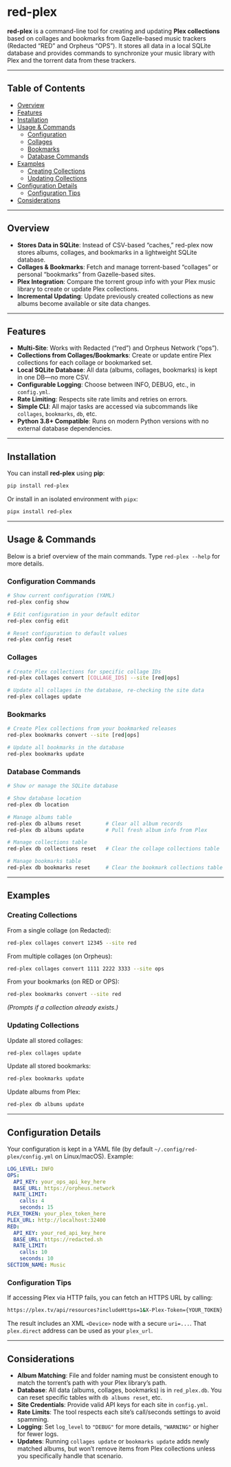 # red-plex

**red-plex** is a command-line tool for creating and updating **Plex collections** based on collages and bookmarks from Gazelle-based music trackers (Redacted “RED” and Orpheus “OPS”). It stores all data in a local SQLite database and provides commands to synchronize your music library with Plex and the torrent data from these trackers.

---

## Table of Contents

- [Overview](#overview)
- [Features](#features)
- [Installation](#installation)
- [Usage & Commands](#usage--commands)
  - [Configuration](#configuration-commands)
  - [Collages](#collages)
  - [Bookmarks](#bookmarks)
  - [Database Commands](#database-commands)
- [Examples](#examples)
  - [Creating Collections](#creating-collections)
  - [Updating Collections](#updating-collections)
- [Configuration Details](#configuration-details)
  - [Configuration Tips](#configuration-tips)
- [Considerations](#considerations)

---

## Overview

- **Stores Data in SQLite**: Instead of CSV-based “caches,” red-plex now stores albums, collages, and bookmarks in a lightweight SQLite database.  
- **Collages & Bookmarks**: Fetch and manage torrent-based “collages” or personal “bookmarks” from Gazelle-based sites.  
- **Plex Integration**: Compare the torrent group info with your Plex music library to create or update Plex collections.  
- **Incremental Updating**: Update previously created collections as new albums become available or site data changes.

---

## Features

- **Multi-Site**: Works with Redacted (“red”) and Orpheus Network (“ops”).  
- **Collections from Collages/Bookmarks**: Create or update entire Plex collections for each collage or bookmarked set.  
- **Local SQLite Database**: All data (albums, collages, bookmarks) is kept in one DB—no more CSV.  
- **Configurable Logging**: Choose between INFO, DEBUG, etc., in `config.yml`.  
- **Rate Limiting**: Respects site rate limits and retries on errors.  
- **Simple CLI**: All major tasks are accessed via subcommands like `collages`, `bookmarks`, `db`, etc.  
- **Python 3.8+ Compatible**: Runs on modern Python versions with no external database dependencies.

---

## Installation

You can install **red-plex** using **pip**:

```bash
pip install red-plex
```

Or install in an isolated environment with `pipx`:

```bash
pipx install red-plex
```

---

## Usage & Commands

Below is a brief overview of the main commands. Type `red-plex --help` for more details.

### Configuration Commands

```bash
# Show current configuration (YAML)
red-plex config show

# Edit configuration in your default editor
red-plex config edit

# Reset configuration to default values
red-plex config reset
```

### Collages

```bash
# Create Plex collections for specific collage IDs
red-plex collages convert [COLLAGE_IDS] --site [red|ops]

# Update all collages in the database, re-checking the site data
red-plex collages update
```

### Bookmarks

```bash
# Create Plex collections from your bookmarked releases
red-plex bookmarks convert --site [red|ops]

# Update all bookmarks in the database
red-plex bookmarks update
```

### Database Commands

```bash
# Show or manage the SQLite database

# Show database location
red-plex db location

# Manage albums table
red-plex db albums reset        # Clear all album records
red-plex db albums update       # Pull fresh album info from Plex

# Manage collections table
red-plex db collections reset   # Clear the collage collections table

# Manage bookmarks table
red-plex db bookmarks reset     # Clear the bookmark collections table
```

---

## Examples

### Creating Collections

From a single collage (on Redacted):

```bash
red-plex collages convert 12345 --site red
```

From multiple collages (on Orpheus):

```bash
red-plex collages convert 1111 2222 3333 --site ops
```

From your bookmarks (on RED or OPS):

```bash
red-plex bookmarks convert --site red
```

_(Prompts if a collection already exists.)_

### Updating Collections

Update all stored collages:

```bash
red-plex collages update
```

Update all stored bookmarks:

```bash
red-plex bookmarks update
```

Update albums from Plex:

```bash
red-plex db albums update
```

---

## Configuration Details

Your configuration is kept in a YAML file (by default `~/.config/red-plex/config.yml` on Linux/macOS). Example:

```yaml
LOG_LEVEL: INFO
OPS:
  API_KEY: your_ops_api_key_here
  BASE_URL: https://orpheus.network
  RATE_LIMIT:
    calls: 4
    seconds: 15
PLEX_TOKEN: your_plex_token_here
PLEX_URL: http://localhost:32400
RED:
  API_KEY: your_red_api_key_here
  BASE_URL: https://redacted.sh
  RATE_LIMIT:
    calls: 10
    seconds: 10
SECTION_NAME: Music
```

### Configuration Tips

If accessing Plex via HTTP fails, you can fetch an HTTPS URL by calling:

```bash
https://plex.tv/api/resources?includeHttps=1&X-Plex-Token={YOUR_TOKEN}
```

The result includes an XML `<Device>` node with a secure `uri=...`. That `plex.direct` address can be used as your `plex_url`.

---

## Considerations

- **Album Matching**: File and folder naming must be consistent enough to match the torrent’s path with your Plex library’s path.  
- **Database**: All data (albums, collages, bookmarks) is in `red_plex.db`. You can reset specific tables with `db albums reset`, etc.  
- **Site Credentials**: Provide valid API keys for each site in `config.yml`.  
- **Rate Limits**: The tool respects each site’s call/seconds settings to avoid spamming.  
- **Logging**: Set `log_level` to `"DEBUG"` for more details, `"WARNING"` or higher for fewer logs.  
- **Updates**: Running `collages update` or `bookmarks update` adds newly matched albums, but won’t remove items from Plex collections unless you specifically handle that scenario.  
